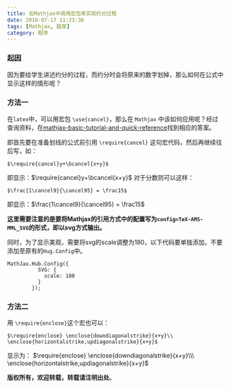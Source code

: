 ```yaml
---
title: 在Mathjax中调用宏包来实现约分过程
date: 2016-07-17 11:23:36
tags: [Mathjax, 题库]
category: 程序
---
```

### 起因
因为要给学生讲述约分的过程，而约分时会将原来的数字划掉，那么如何在公式中显示这样的情形呢？
<!-- more -->

### 方法一
在`latex`中，可以用宏包 `\use{cancel}`，那么在 `Mathjax` 中该如何应用呢？经过查询资料，在[mathjax-basic-tutorial-and-quick-reference](http://meta.math.stackexchange.com/questions/5020/mathjax-basic-tutorial-and-quick-reference)找到相应的答案。

即首先要在准备划线的公式前引用 `\require{cancel}` 这句宏代码，然后再继续往后写，如：
```
$\require{cancel}y+\bcancel{x+y}$
```
即显示：$\require{cancel}y+\bcancel{x+y}$
对于分数则可以这样：
```
$\frac{1\cancel9}{\cancel95} = \frac15$
```
即显示：$\frac{1\cancel9}{\cancel95} = \frac15$

**这里需要注意的是要将Mathjax的引用方式中的配置写为`config=TeX-AMS-MML_SVG`的形式，即以svg方式输出。**

同时，为了显示美观，需要将svg的scale调整为180，以下代码要单独添加，不要添加至原有的`Hug.Config`中。
```
MathJax.Hub.Config({
          SVG: {
            scale: 180
          }
        });
```

### 方法二
用 `\require{enclose}`这个宏也可以：
```
$\require{enclose} \enclose{downdiagonalstrike}{x+y}\\
\enclose{horizontalstrike,updiagonalstrike}{x+y}$
```
显示为：
$\require{enclose} \enclose{downdiagonalstrike}{x+y}\\\
\enclose{horizontalstrike,updiagonalstrike}{x+y}$

**版权所有，欢迎转载，转载请注明出处**。
